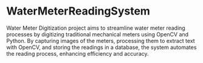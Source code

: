 # WaterMeterReadingSystem
Water Meter Digitization project aims to streamline water meter reading processes by digitizing
traditional mechanical meters using OpenCV and Python.
By capturing images of the meters, processing them to extract text with OpenCV, and storing the readings in
a database, the system automates the reading process, enhancing efficiency and accuracy.
